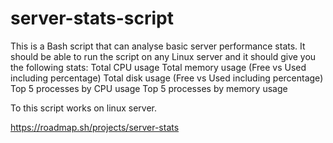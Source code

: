 # server-stats-script

This is a Bash script that can analyse basic server performance stats. It should be able to run the script on any Linux server and it should give you the following stats:
    Total CPU usage
    Total memory usage (Free vs Used including percentage)
    Total disk usage (Free vs Used including percentage)
    Top 5 processes by CPU usage
    Top 5 processes by memory usage

To this script works on linux server.


https://roadmap.sh/projects/server-stats

